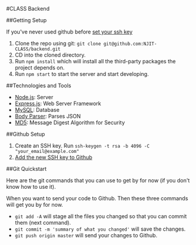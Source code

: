 #CLASS Backend

##Getting Setup

If you've never used github before [set your ssh key](#github-setup)

1. Clone the repo using git: `git clone git@github.com:NJIT-CLASS/backend.git`
2. CD into the cloned directory.
3. Run `npm install` which will install all the third-party packages the project depends on.
4. Run `npm start` to start the server and start developing.

##Technologies and Tools

- [Node.js](https://nodejs.org/docs/v5.6.0/api/): Server
- [Express.js](http://expressjs.com/en/4x/api.html): Web Server Framework
- [MySQL](https://www.mysql.com): Database
- [Body Parser](https://github.com/expressjs/body-parser): Parses JSON
- [MD5](https://en.wikipedia.org/wiki/MD5): Message Digest Algorithm for Security

##Github Setup

1. Create an SSH key. Run `ssh-keygen -t rsa -b 4096 -C "your_email@example.com"`
2. [Add the new SSH key to Github](https://help.github.com/articles/adding-a-new-ssh-key-to-your-github-account/#platform-mac)

##Git Quickstart

Here are the git commands that you can use to get by for now (if you don't know how to use it).

When you want to send your code to Github. Then these three commands will get you by for now.
- `git add -A` will stage all the files you changed so that you can commit them (next command).
- `git commit -m 'summary of what you changed'` will save the changes.
- `git push origin master` will send your changes to Github.
